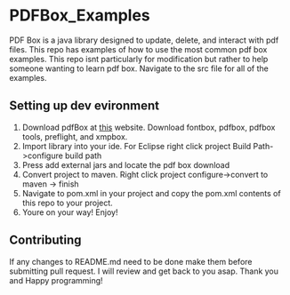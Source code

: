 # PDFBox_Examples
PDF Box is a java library designed to update, delete, and interact with pdf files. This repo has examples of how to use the most 
common pdf box examples. This repo isnt particularly for modification but rather to help someone wanting to learn pdf box. Navigate to the src file for all of the examples. 

## Setting up dev evironment
1. Download pdfBox at [this](https://pdfbox.apache.org/) website. Download fontbox, pdfbox, pdfbox tools, preflight, and xmpbox.
2. Import library into your ide. For Eclipse right click project Build Path->configure build path
3. Press add external jars and locate the pdf box download
4. Convert project to maven. Right click project configure->convert to maven -> finish
4. Navigate to pom.xml in your project and copy the pom.xml contents of this repo to your project. 
5. Youre on your way! Enjoy!

## Contributing 
If any changes to README.md need to be done make them before submitting pull request. I will review and get back to you asap. Thank you and Happy programming!
